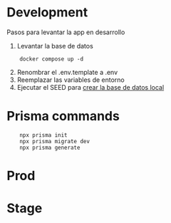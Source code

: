 # Development

Pasos para levantar la app en desarrollo

1. Levantar la base de datos

```
    docker compose up -d
```

2. Renombrar el .env.template a .env
3. Reemplazar las variables de entorno
4. Ejecutar el SEED  para [crear la base de datos local](localhost:3000/api/seed)

# Prisma commands

```
    npx prisma init
    npx prisma migrate dev
    npx prisma generate
```

# Prod

# Stage
